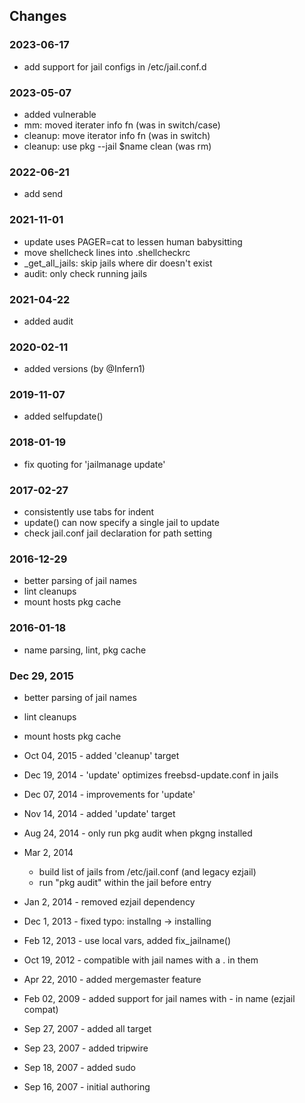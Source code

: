 ## Changes

### 2023-06-17

- add support for jail configs in /etc/jail.conf.d


### 2023-05-07

- added vulnerable
- mm: moved iterater info fn (was in switch/case)
- cleanup: move iterator info fn (was in switch)
- cleanup: use pkg --jail $name clean (was rm)


### 2022-06-21

- add send


### 2021-11-01

- update uses PAGER=cat to lessen human babysitting
- move shellcheck lines into .shellcheckrc
- \_get_all_jails: skip jails where dir doesn't exist
- audit: only check running jails


### 2021-04-22

- added audit


### 2020-02-11

- added versions (by @Infern1)


### 2019-11-07

- added selfupdate()


### 2018-01-19

- fix quoting for 'jailmanage update'


### 2017-02-27

- consistently use tabs for indent
- update() can now specify a single jail to update
- check jail.conf jail declaration for path setting


### 2016-12-29

- better parsing of jail names
- lint cleanups
- mount hosts pkg cache


### 2016-01-18

- name parsing, lint, pkg cache


### Dec 29, 2015

- better parsing of jail names
- lint cleanups
- mount hosts pkg cache

- Oct 04, 2015 - added 'cleanup' target
- Dec 19, 2014 - 'update' optimizes freebsd-update.conf in jails
- Dec 07, 2014 - improvements for 'update'
- Nov 14, 2014 - added 'update' target
- Aug 24, 2014 - only run pkg audit when pkgng installed
- Mar  2, 2014
    - build list of jails from /etc/jail.conf (and legacy ezjail)
    - run "pkg audit" within the jail before entry
- Jan  2, 2014 - removed ezjail dependency
- Dec  1, 2013 - fixed typo: installng -> installing
- Feb 12, 2013 - use local vars, added fix_jailname()
- Oct 19, 2012 - compatible with jail names with a . in them
- Apr 22, 2010 - added mergemaster feature
- Feb 02, 2009 - added support for jail names with - in name (ezjail compat)
- Sep 27, 2007 - added all target
- Sep 23, 2007 - added tripwire
- Sep 18, 2007 - added sudo
- Sep 16, 2007 - initial authoring

